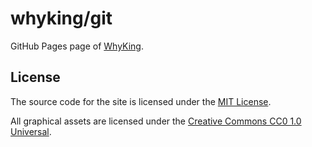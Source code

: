 # whyking/git

GitHub Pages page of [WhyKing][whyking.github.io].

## License

The source code for the site is licensed under the [MIT License](MIT-LICENSE.txt).

All graphical assets are licensed under the [Creative Commons CC0 1.0 Universal](CC0-LICENSE.txt).

[whyking.github.io]: https://whyking.github.io/
